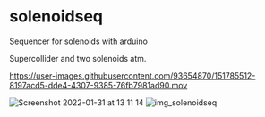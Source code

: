 # solenoidseq
Sequencer for solenoids with arduino

Supercollider and two solenoids atm.


https://user-images.githubusercontent.com/93654870/151785512-8197acd5-dde4-4307-9385-76fb7981ad90.mov

![Screenshot 2022-01-31 at 13 11 14](https://user-images.githubusercontent.com/93654870/151784852-b141cbad-6352-4560-bc13-2255822114ed.png)
![img_solenoidseq](https://user-images.githubusercontent.com/93654870/151784931-1adf43ea-6fe9-4ae3-a67c-5c7925f72c28.jpg)

